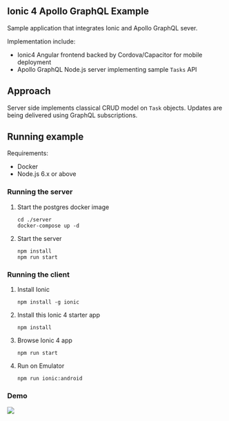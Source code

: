## Ionic 4 Apollo GraphQL Example

Sample application that integrates Ionic and Apollo GraphQL sever.

Implementation include:

- Ionic4 Angular frontend backed by Cordova/Capacitor for mobile deployment
- Apollo GraphQL Node.js server implementing sample `Tasks` API

## Approach

Server side implements classical CRUD model on `Task` objects. 
Updates are being delivered using GraphQL subscriptions.

## Running example

Requirements:

- Docker
- Node.js 6.x or above

### Running the server

1. Start the postgres docker image

   ```shell
   cd ./server
   docker-compose up -d
   ```

1. Start the server

   ```shell
   npm install
   npm run start
   ```

### Running the client


1. Install Ionic

   ```shell
   npm install -g ionic
   ```

1. Install this Ionic 4 starter app

   ```shell
   npm install
   ```

1. Browse Ionic 4 app
   
   ```shell
   npm run start
   ```

1. Run on Emulator

   ```shell
   npm run ionic:android
   ```

### Demo

![](./resources/screenshot.png)